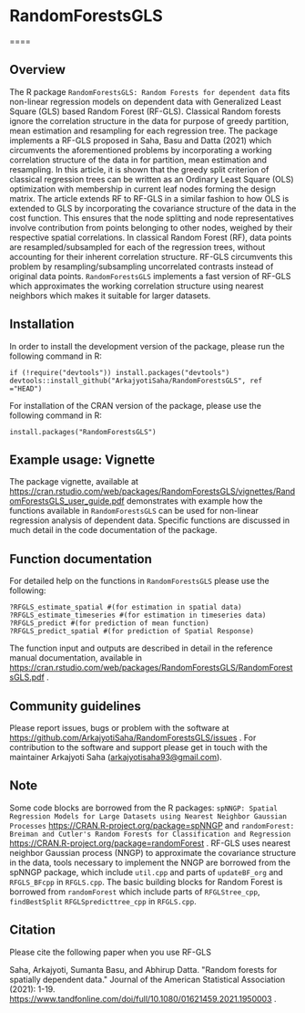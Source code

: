 
# RandomForestsGLS
====

## Overview
The R package `RandomForestsGLS: Random Forests for dependent data` fits non-linear regression models on dependent data with Generalized Least Square (GLS) based Random Forest (RF-GLS). Classical Random forests ignore the correlation structure in the data for purpose of greedy partition, mean estimation and resampling for each regression tree. The package implements a RF-GLS proposed in Saha, Basu and Datta (2021) which circumvents the aforementioned problems by incorporating a working correlation structure of the data in for partition, mean estimation and resampling. In this article, it is shown that the greedy split criterion of classical regression trees can be written as an Ordinary Least Square (OLS) optimization with membership in current leaf nodes forming the design matrix. The article extends RF to RF-GLS in a similar fashion to how OLS is extended to GLS by incorporating the covariance structure of the data in the cost function. This ensures that the node splitting and node representatives involve contribution from points belonging to other nodes, weighed by their respective spatial correlations. In classical Random Forest (RF), data points are resampled/subsampled for each of the regression trees, without accounting for their inherent correlation structure. RF-GLS circumvents this problem by resampling/subsampling uncorrelated contrasts instead of original data points. `RandomForestsGLS` implements a fast version of RF-GLS which approximates the working correlation structure using nearest neighbors which makes it suitable for larger datasets.

## Installation
In order to install the development version of the package, please run the following command in R:

```{r }
if (!require("devtools")) install.packages("devtools")
devtools::install_github("ArkajyotiSaha/RandomForestsGLS", ref ="HEAD")
```
For installation of the CRAN version of the package, please use the following command in R:

```{r}
install.packages("RandomForestsGLS")
```

## Example usage: Vignette
The package vignette, available at https://cran.rstudio.com/web/packages/RandomForestsGLS/vignettes/RandomForestsGLS_user_guide.pdf demonstrates with example how the functions available in `RandomForestsGLS` can be used for non-linear regression analysis of dependent data. Specific functions are discussed in much detail in the code documentation of the package. 

## Function documentation

For detailed help on the functions in `RandomForestsGLS` please use the following:
```{r }
?RFGLS_estimate_spatial #(for estimation in spatial data)
?RFGLS_estimate_timeseries #(for estimation in timeseries data)
?RFGLS_predict #(for prediction of mean function)
?RFGLS_predict_spatial #(for prediction of Spatial Response)
```
The function input and outputs are described in detail in the reference manual documentation, available in https://cran.rstudio.com/web/packages/RandomForestsGLS/RandomForestsGLS.pdf .

## Community guidelines

Please report issues, bugs or problem with the software at https://github.com/ArkajyotiSaha/RandomForestsGLS/issues . For contribution to the software and support please get in touch with the maintainer Arkajyoti Saha (arkajyotisaha93@gmail.com).

## Note
Some code blocks are borrowed from the R packages: `spNNGP: Spatial Regression Models for Large Datasets using Nearest Neighbor Gaussian Processes` https://CRAN.R-project.org/package=spNNGP and `randomForest: Breiman and Cutler's Random Forests for Classification and Regression` https://CRAN.R-project.org/package=randomForest .
RF-GLS uses nearest neighbor Gaussian process (NNGP) to approximate the covariance structure in the data, tools necessary to implement the NNGP are borrowed from the spNNGP package, which include `util.cpp` and parts of `updateBF_org` and `RFGLS_BFcpp` in `RFGLS.cpp`. The basic building blocks for Random Forest is borrowed from `randomForest` which include parts of `RFGLStree_cpp`, `findBestSplit` `RFGLSpredicttree_cpp` in `RFGLS.cpp`.


## Citation
Please cite the following paper when you use RF-GLS

Saha, Arkajyoti, Sumanta Basu, and Abhirup Datta. "Random forests for spatially dependent data." Journal of the American Statistical Association (2021): 1-19. https://www.tandfonline.com/doi/full/10.1080/01621459.2021.1950003 .

